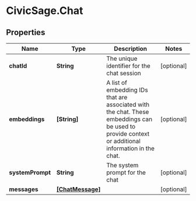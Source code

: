 # CivicSage.Chat

## Properties

Name | Type | Description | Notes
------------ | ------------- | ------------- | -------------
**chatId** | **String** | The unique identifier for the chat session | [optional] 
**embeddings** | **[String]** | A list of embedding IDs that are associated with the chat. These embeddings can be used to provide context or additional information in the chat.  | [optional] 
**systemPrompt** | **String** | The system prompt for the chat | [optional] 
**messages** | [**[ChatMessage]**](ChatMessage.md) |  | [optional] 


